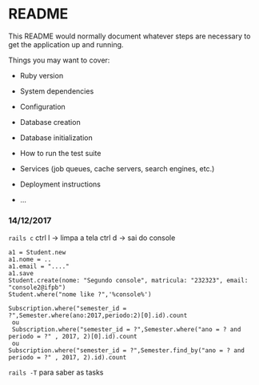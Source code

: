 # README

This README would normally document whatever steps are necessary to get the
application up and running.

Things you may want to cover:

* Ruby version

* System dependencies

* Configuration

* Database creation

* Database initialization

* How to run the test suite

* Services (job queues, cache servers, search engines, etc.)

* Deployment instructions

* ...

### 14/12/2017
```rails c```
ctrl l -> limpa a tela
ctrl d -> sai do console
```rails
a1 = Student.new
a1.nome = ..
a1.email = "...."
a1.save
Student.create(nome: "Segundo console", matricula: "232323", email: "console2@ifpb")
Student.where("nome like ?",'%console%')

Subscription.where("semester_id = ?",Semester.where(ano:2017,periodo:2)[0].id).count
 ou
 Subscription.where("semester_id = ?",Semester.where("ano = ? and periodo = ?" , 2017, 2)[0].id).count
 ou
Subscription.where("semester_id = ?",Semester.find_by("ano = ? and periodo = ?" , 2017, 2).id).count

```

```rails -T``` para saber as tasks
